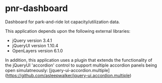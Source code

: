 # pnr-dashboard
Dashboard for park-and-ride lot capacity/utilization data.  

This application depends upon the following external libraries:
- jQuery version 3.4.1
- jQueryUI version 1.10.4
- OpenLayers version 6.1.0

In addition, this application uses a plugin that extends the functionality
of the jQueryUI 'accordion' control to support multiple accordion panels
being open simulatneously: [jquery-ui-accordion.multiple] (https://github.com/asleepwalker/jquery-ui.accordion.multiple)
